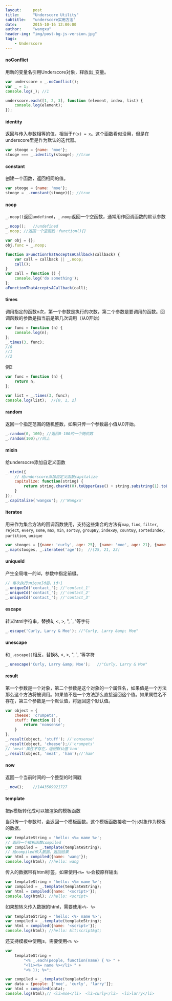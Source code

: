 ```yaml
---
layout:     post
title:      "Underscore Utility"
subtitle:   "underscore实用方法"
date:       2015-10-16 12:00:00
author:     "wangxu"
header-img: "img/post-bg-js-version.jpg"
tags:
    - Underscore
---
```


#### noConflict

用新的变量名引用Underscore对象，释放出`_`变量。

```javascript
var underscore = _.noConflict();
var _ = 1;
console.log(_); //1

underscore.each([1, 2, 3], function (element, index, list) {
    console.log(element);
});
```

#### identity

返回与传入参数相等的值，相当于`f(x) = x`。这个函数看似没用，但是在underscore里是作为默认的迭代器。

```javascript
var stooge = {name: 'moe'};
stooge === _.identity(stooge); //true
```

#### constant

创建一个函数，返回相同的值。

```javascript
var stooge = {name: 'moe'};
stooge = _.constant(stooge)(); //true
```

#### noop

`_.noop()`返回`undefined`，`_.noop`返回一个空函数，通常用作回调函数的默认参数

```javascript
_.noop();   //undefined
_.noop; //返回一个空函数：function(){}
```

```javascript
var obj = {};
obj.func = _.noop;
```

```javascript
function aFunctionThatAcceptsACallback(callback) {
    var call = callback || _.noop;
    call();
}
var call = function () {
    console.log('do something');
};
aFunctionThatAcceptsACallback(call);
```

#### times

调用指定的函数n次，第一个参数是执行的次数，第二个参数是要调用的函数。回调函数的参数是指当前是第几次调用（从0开始）

```javascript
var func = function (n) {
    console.log(n);
};
_.times(3, func);
//0
//1
//2
```

例2

```javascript
var func = function (n) {
    return n;
};

var list = _.times(3, func);
console.log(list);  //[0, 1, 2]
```

#### random

返回一个指定范围的随机整数，如果只传一个参数最小值从0开始。

```javascript
_.random(0, 100); //返回0-100的一个随机数
_.random(100);//同上
```

#### mixin

给undersocre添加自定义函数

```javascript
_.mixin({
    // 给underscore添加自定义函数capitalize
    capitalize: function(string) {
        return string.charAt(0).toUpperCase() + string.substring(1).toLowerCase();
    }
});
_.capitalize('wangxu'); //'Wangxu'
```

#### iteratee

用来作为集合方法的回调函数使用，支持这些集合的方法有`map`, `find`, `filter`, `reject`, `every`, `some`, `max`, `min`, `sortBy`, `groupBy`, `indexBy`, `countBy`, `sortedIndex`, `partition`, `unique`

```javascript
var stooges = [{name: 'curly', age: 25}, {name: 'moe', age: 21}, {name: 'larry', age: 23}];
_.map(stooges, _.iteratee('age'));  //[25, 21, 23]
```

#### uniqueId

产生全局唯一的id，参数中指定前缀。

```javascript
// 每次执行uniqueId后，id+1
_.uniqueId('contact_'); //'contact_1'
_.uniqueId('contact_'); //'contact_2'
_.uniqueId('contact_'); //'contact_3'
```

#### escape

转义html字符串，替换&, <, >, ", `, '等字符

```javascript
_.escape('Curly, Larry & Moe'); //"Curly, Larry &amp; Moe"
```

#### unescape

和`_.escape()`相反，替换&amp;, &lt;, &gt;, &quot;, &#96;, &#x27;等字符

```javascript
_.unescape('Curly, Larry &amp; Moe');   //"Curly, Larry & Moe"
```

#### result

第一个参数是一个对象，第二个参数是这个对象的一个属性名，如果值是一个方法那么这个方法将被调用。如果值不是一个方法那么直接返回这个值。如果属性名不存在，第三个参数是一个默认值，将返回这个默认值。

```javascript
var object = {
    cheese: 'crumpets',
    stuff: function () {
        return 'nonsense';
    }
};
_.result(object, 'stuff'); //'nonsense'
_.result(object, 'cheese');//'crumpets'
// 'meat'属性不存在，返回默认值'ham'
_.result(object, 'meat', 'ham');//'ham'
```

#### now

返回一个当前时间的一个整型的时间戳

```javascript
_.now();    //1443509921727
```

#### template

把js模板转化成可以被渲染的模板函数

当只传一个参数时，会返回一个模板函数。这个模板函数接收一个js对象作为模板的数据。

```javascript
var templateString = 'hello: <%= name %>';
// 返回一个模板函数compiled
var compiled = _.template(templateString);
// 给compiled传入数据，返回结果
var html = compiled({name: 'wang'}); 
console.log(html); //hello: wang
```

传入的数据带有html标签，如果使用`<%= %>`会按原样输出

```javascript
var templateString = 'hello: <%= name %>';
var compiled = _.template(templateString);
var html = compiled({name: '<script>'});
console.log(html); //hello: <script>
```

如果想转义传入数据的html，需要使用`<%- %>`

```javascript
var templateString = 'hello: <%- name %>';
var compiled = _.template(templateString);
var html = compiled({name: '<script>'});
console.log(html); //hello: &lt;script&gt;
```

还支持模板中使用js，需要使用`<% %>`

```javascript
var
    templateString =
        "<% _.each(people, function(name) { %> " +
        "<li><%= name %></li> " +
        "<% }); %>";

var compiled = _.template(templateString);
var data = {people: ['moe', 'curly', 'larry']};
var html = compiled(data);
console.log(html);// <li>moe</li>  <li>curly</li>  <li>larry</li> 
```



